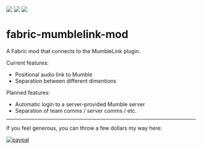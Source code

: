 [![](http://cf.way2muchnoise.eu/short_mumble-link-fabric_downloads.svg)](https://minecraft.curseforge.com/projects/mumble-link-fabric)
[![](http://cf.way2muchnoise.eu/versions/mumble-link-fabric_all.svg)](https://minecraft.curseforge.com/projects/mumble-link-fabric)
[![](http://cf.way2muchnoise.eu/packs/short_mumble-link-fabric.svg)](https://minecraft.curseforge.com/projects/mumble-link-fabric)

# fabric-mumblelink-mod
A Fabric mod that connects to the MumbleLink plugin.

Current features:
* Positional audio link to Mumble
* Separation between different dimentions

Planned features:
* Automatic login to a server-provided Mumble server
* Separation of team comms / server comms / etc.

---

If you feel generous, you can throw a few dollars my way here:

[![paypal](https://www.paypalobjects.com/en_US/i/btn/btn_donate_LG.gif)](https://www.paypal.com/cgi-bin/webscr?cmd=_donations&business=SYSJUAMK9JVWC&currency_code=USD&source=url)
